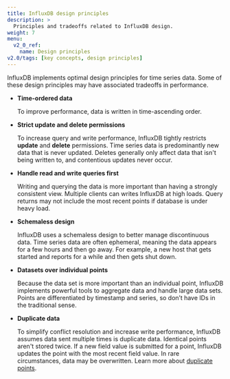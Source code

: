 ```yaml
---
title: InfluxDB design principles
description: >
  Principles and tradeoffs related to InfluxDB design.
weight: 7
menu:
  v2_0_ref:
    name: Design principles
v2.0/tags: [key concepts, design principles]
---
```


InfluxDB implements optimal design principles for time series data. Some of these design principles may have associated tradeoffs in performance.

- **Time-ordered data**

    To improve performance, data is written in time-ascending order.

- **Strict update and delete permissions**

    To increase query and write performance, InfluxDB tightly restricts **update** and **delete** permissions. Time series data is predominantly new data that is never updated. Deletes generally only affect data that isn't being written to, and contentious updates never occur.

- **Handle read and write queries first**

    Writing and querying the data is more important than having a strongly consistent view. Multiple clients can writes InfluxDB at high loads. Query returns may not include the most recent points if database is under heavy load.

- **Schemaless design**

    InfluxDB uses a schemaless design to better manage discontinuous data. Time series data are often ephemeral, meaning the data appears for a few hours and then go away. For example, a new host that gets started and reports for a while and then gets shut down.

- **Datasets over individual points**

    Because the data set is more important than an individual point, InfluxDB implements powerful tools to aggregate data and handle large data sets. Points are differentiated by timestamp and series, so don’t have IDs in the traditional sense.

- **Duplicate data**

    To simplify conflict resolution and increase write performance, InfluxDB assumes data sent multiple times is duplicate data. Identical points aren't stored twice. If a new field value is submitted for a point, InfluxDB updates the point with the most recent field value. In rare circumstances, data may be overwritten. Learn more about [duplicate points](/v2.0/write-data/best-practices/duplicate-points/).
